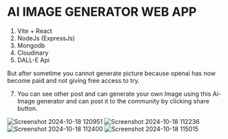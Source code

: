 # AI IMAGE GENERATOR WEB APP

1. Vite + React
2. NodeJs (ExpressJs)
3. Mongodb
4. Cloudinary
5. DALL-E Api

  But after sometime you cannot generate picture because openai has now become paid and not giving free access to try.
  
7. You can see other post and can generate your own Image using this Ai-Image generator  and can post it to the community by clicking share button.

![Screenshot 2024-10-18 120951](https://github.com/user-attachments/assets/5b3009a4-4fb7-4b22-939d-43d42955edd6)
![Screenshot 2024-10-18 112236](https://github.com/user-attachments/assets/fe6782e7-0319-4fda-b553-b32fc6fd31d0)
![Screenshot 2024-10-18 112400](https://github.com/user-attachments/assets/5a138b0d-d64d-4d1e-b419-550f2c5ec141)
![Screenshot 2024-10-18 115015](https://github.com/user-attachments/assets/edf3f09c-924e-4712-a659-11bf3448a38d)
